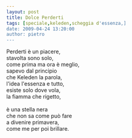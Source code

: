 ```yaml
---
layout: post
title: Dolce Perderti
tags: [speciale,keleden,scheggia d'essenza,]
date: 2009-04-24 13:20:00
author: pietro
---
```

Perderti è un piacere,<br/>stavolta sono solo,<br/>come prima ma ora è meglio,<br/>sapevo dal principio<br/>che Keleden la parola,<br/>l'idea l'essenza e tutto,<br/>esiste solo dove vola,<br/>la fiamma che rigetto,<br/><br/>è una stella nera<br/>che non sa come può fare<br/>a divenire primavera,<br/>come me per poi brillare.
